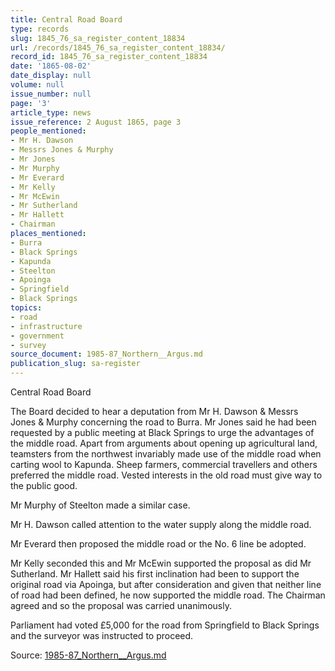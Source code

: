 ```yaml
---
title: Central Road Board
type: records
slug: 1845_76_sa_register_content_18834
url: /records/1845_76_sa_register_content_18834/
record_id: 1845_76_sa_register_content_18834
date: '1865-08-02'
date_display: null
volume: null
issue_number: null
page: '3'
article_type: news
issue_reference: 2 August 1865, page 3
people_mentioned:
- Mr H. Dawson
- Messrs Jones & Murphy
- Mr Jones
- Mr Murphy
- Mr Everard
- Mr Kelly
- Mr McEwin
- Mr Sutherland
- Mr Hallett
- Chairman
places_mentioned:
- Burra
- Black Springs
- Kapunda
- Steelton
- Apoinga
- Springfield
- Black Springs
topics:
- road
- infrastructure
- government
- survey
source_document: 1985-87_Northern__Argus.md
publication_slug: sa-register
---
```


Central Road Board

The Board decided to hear a deputation from Mr H. Dawson & Messrs Jones & Murphy concerning the road to Burra.  Mr Jones said he had been requested by a public meeting at Black Springs to urge the advantages of the middle road.  Apart from arguments about opening up agricultural land, teamsters from the northwest invariably made use of the middle road when carting wool to Kapunda.  Sheep farmers, commercial travellers and others preferred the middle road. Vested interests in the old road must give way to the public good.

Mr Murphy of Steelton made a similar case.

Mr H. Dawson called attention to the water supply along the middle road.

Mr Everard then proposed the middle road or the No. 6 line be adopted.

Mr Kelly seconded this and Mr McEwin supported the proposal as did Mr Sutherland.  Mr Hallett said his first inclination had been to support the original road via Apoinga, but after consideration and given that neither line of road had been defined, he now supported the middle road.  The Chairman agreed and so the proposal was carried unanimously.

Parliament had voted £5,000 for the road from Springfield to Black Springs and the surveyor was instructed to proceed.


Source: [1985-87_Northern__Argus.md](/downloads/markdown/1985-87_Northern__Argus.md)
